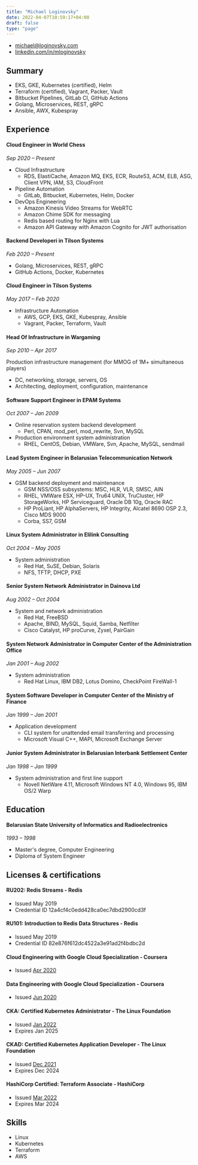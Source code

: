 ```yaml
---
title: "Michael Loginovsky"
date: 2022-04-07T10:59:17+04:00
draft: false
type: "page"
---
```


* michael@loginovsky.com
* [linkedin.com/in/mloginovsky](https://linkedin.com/in/mloginovsky)

## Summary

* EKS, GKE, Kubernetes (certified), Helm
* Terraform (certified), Vagrant, Packer, Vault
* Bitbucket Pipelines, GitLab CI, GitHub Actions
* Golang, Microservices, REST, gRPC
* Ansible, AWX, Kubespray

## Experience

#### Cloud Engineer in World Chess

_Sep 2020 – Present_

* Cloud Infrastructure
  * RDS, ElastiCache, Amazon MQ, EKS, ECR, Route53, ACM, ELB, ASG, Client VPN, IAM, S3, CloudFront
* Pipeline Automation
  * GitLab, Bitbucket, Kubernetes, Helm, Docker
* DevOps Engineering
  * Amazon Kinesis Video Streams for WebRTC
  * Amazon Chime SDK for messaging
  * Redis based routing for Nginx with Lua
  * Amazon API Gateway with Amazon Cognito for JWT authorisation

#### Backend Developeri in Tilson Systems

_Feb 2020 – Present_

* Golang, Microservices, REST, gRPC
* GitHub Actions, Docker, Kubernetes

#### Cloud Engineer in Tilson Systems

_May 2017 – Feb 2020_

* Infrastructure Automation
  * AWS, GCP, EKS, GKE, Kubespray, Ansible
  * Vagrant, Packer, Terraform, Vault

#### Head Of Infrastructure in Wargaming

_Sep 2010 – Apr 2017_

Production infrastructure management (for MMOG of 1M+ simultaneous players)
- DC, networking, storage, servers, OS
- Architecting, deployment, configuration, maintenance

#### Software Support Engineer in EPAM Systems

_Oct 2007 – Jan 2009_

* Online reservation system backend development
  * Perl, CPAN, mod_perl, mod_rewrite, Svn, MySQL
* Production environment system administration
  * RHEL, CentOS, Debian, VMWare, Svn, Apache, MySQL, sendmail

#### Lead System Engineer in Belarusian Telecommunication Network

_May 2005 – Jun 2007_

* GSM backend deployment and maintenance
  * GSM NSS/OSS subsystems: MSC, HLR, VLR, SMSC, AIN
  * RHEL, VMWare ESX, HP-UX, Tru64 UNIX, TruCluster, HP StorageWorks, HP Serviceguard, Oracle DB 10g, Oracle RAC
  * HP ProLiant, HP AlphaServers, HP Integrity, Alcatel 8690 OSP 2.3, Cisco MDS 9000
  * Corba, SS7, GSM

#### Linux System Administrator in Elilink Consulting

_Oct 2004 – May 2005_

* System administration
  * Red Hat, SuSE, Debian, Solaris
  * NFS, TFTP, DHCP, PXE

#### Senior System Network Administrator in Dainova Ltd

_Aug 2002 – Oct 2004_

* System and network administration
  * Red Hat, FreeBSD
  * Apache, BIND, MySQL, Squid, Samba, Netfilter
  * Cisco Catalyst, HP proCurve, Zyxel, PairGain

#### System Network Administrator in Computer Center of the Administration Office

_Jan 2001 – Aug 2002_

* System administration
  * Red Hat Linux, IBM DB2, Lotus Domino, CheckPoint FireWall-1

#### System Software Developer in Computer Center of the Ministry of Finance

_Jan 1999 – Jan 2001_

* Application development
  * CLI system for unattended email transferring and processing
  * Microsoft Visual C++, MAPI, Microsoft Exchange Server

#### Junior System Administrator in Belarusian Interbank Settlement Center

_Jan 1998 – Jan 1999_

* System administration and first line support
  * Novell NetWare 4.11, Microsoft Windows NT 4.0, Windows 95, IBM OS/2 Warp

## Education

#### Belarusian State University of Informatics and Radioelectronics

_1993 – 1998_

* Master's degree, Computer Engineering
* Diploma of System Engineer

## Licenses & certifications

#### RU202: Redis Streams - Redis

* Issued May 2019
* Credential ID 12a4cf4c0edd428ca0ec7dbd2900cd3f

#### RU101: Introduction to Redis Data Structures - Redis

* Issued May 2019
* Credential ID 82e876f612dc4522a3e91ad2f4bdbc2d

#### Cloud Engineering with Google Cloud Specialization - Coursera

* Issued [Apr 2020](https://www.coursera.org/account/accomplishments/specialization/certificate/L8Y3ZBVNNPR3)

#### Data Engineering with Google Cloud Specialization - Coursera

* Issued [Jun 2020](https://www.coursera.org/account/accomplishments/specialization/certificate/VC9DQWVDJ4JB)

#### CKA: Certified Kubernetes Administrator - The Linux Foundation

* Issued [Jan 2022](https://www.credly.com/badges/1c99169b-69b2-4379-ae30-51e8d50e5805)
* Expires Jan 2025

#### CKAD: Certified Kubernetes Application Developer - The Linux Foundation

* Issued [Dec 2021](https://www.credly.com/badges/aa96608c-241b-4888-8fd0-9430baf80def)
* Expires Dec 2024

#### HashiCorp Certified: Terraform Associate - HashiCorp

* Issued [Mar 2022](https://www.credly.com/badges/fd38932a-23e5-476b-bdba-4783cbede490)
* Expires Mar 2024

## Skills

* Linux
* Kubernetes
* Terraform
* AWS
